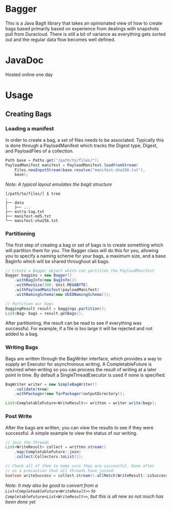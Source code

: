 # Bagger

This is a Java BagIt library that takes an opinionated view of how to create bags
based primarily based on experience from dealings with snapshots pull from Duracloud.
There is still a bit of variance as everything gets sorted out and the regular data
flow becomes well defined.

# JavaDoc

Hosted online one day

# Usage

## Creating Bags

### Loading a manifest

In order to create a bag, a set of files needs to be associated. Typically this is done
through a PayloadManifest which tracks the Digest type, Digest, and PayloadFiles of a
collection.

```java
Path base = Paths.get("/path/to/files/");
PayloadManifest manifest = PayloadManifest.loadFromStream(
    Files.newInputStream(base.resolve("manifest-sha256.txt"), 
    base);
```

_Note: A typical layout emulates the bagit structure_
```
[/path/to/files/] $ tree
.
├── data
│   ├── ...
├── extra-tag.txt
├── manifest-md5.txt
└── manifest-sha256.txt
```

### Partitioning

The first step of creating a bag or set of bags is to create something which will partition
them for you. The Bagger class will do this for you, allowing you to specify a naming scheme
for your bags, a maximum size, and a base BagInfo which will be shared throughout all bags.

```java
// Create a Bagger object which can partition the PayloadManifest
Bagger baggins = new Bagger()
    .withBagInfo(new BagInfo())
    .withMaxSize(300, Unit.MEGABYTE)
    .withPayloadManifest(payloadManifest)
    .withNamingSchema(new UUIDNamingSchema());

// Partition our bags
BaggingResult result = baggings.partition(); 
List<Bag> bags = result.getBags();
```

After partitioning, the result can be read to see if everything was successful. For example,
if a file is too large it will be rejected and not added to a bag.

### Writing Bags

Bags are written through the BagWriter interface, which provides a way to supply an Executor
for asynchronous writing. A CompletableFuture is returned when writing so you can process the
result of writing at a later point in time. By default a SingleThreadExecutor is used if none
is specified.

```java
BagWriter writer = new SimpleBagWriter()
    .validate(true)
    .withPackager(new TarPackager(outputDirectory));

List<CompletableFuture<WriteResult>> written = writer.write(bags);
```

### Post Write 

After the bags are written, you can view the results to see if they were successful. A simple example
to view the status of our writing.

```java
// Join the threads 
List<WriteResult> collect = written.stream()
    .map(CompletableFuture::join)
    .collect(Collectors.toList());

// Check all of them to make sure they are successful. Done after
// as a precaution that all threads have joined.
boolean writeSuccess = collect.stream().allMatch(WriteResult::isSuccess);
```

_Note: It may also be good to convert from a `List<CompleteableFuture<WriteResult>>`
to `CompletableFuture<List<WriteResult>>`, but this is all new so not much has been done yet_
